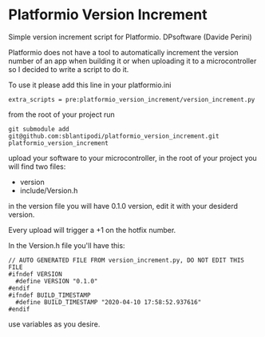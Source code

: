 # Platformio Version Increment
Simple version increment script for Platformio.
DPsoftware (Davide Perini)  

Platformio does not have a tool to automatically increment the version number of an app when building it or when uploading it to a microcontroller so I decided to write a script to do it.

To use it please add this line in your platformio.ini
```
extra_scripts = pre:platformio_version_increment/version_increment.py
```

from the root of your project run
```
git submodule add git@github.com:sblantipodi/platformio_version_increment.git platformio_version_increment
```

upload your software to your microcontroller, in the root of your project you will find two files:
- version
- include/Version.h 

in the version file you will have 0.1.0 version, edit it with your desiderd version.

Every upload will trigger a +1 on the hotfix number.

In the Version.h file you'll have this:
```
// AUTO GENERATED FILE FROM version_increment.py, DO NOT EDIT THIS FILE
#ifndef VERSION
  #define VERSION "0.1.0"
#endif
#ifndef BUILD_TIMESTAMP
  #define BUILD_TIMESTAMP "2020-04-10 17:58:52.937616"
#endif
```    

use variables as you desire.

